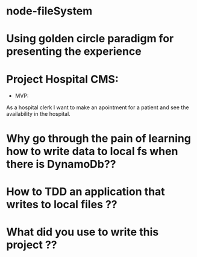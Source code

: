 # node-fileSystem

# Using golden circle paradigm for presenting the experience

# Project Hospital CMS:

- MVP: 

As a hospital clerk I want to make an apointment for a patient and see the availability in the hospital.

# Why go through the pain of learning how to write data to local fs when there is DynamoDb??

# How to TDD an application that writes to local files ??

# What did you use to write this project ??